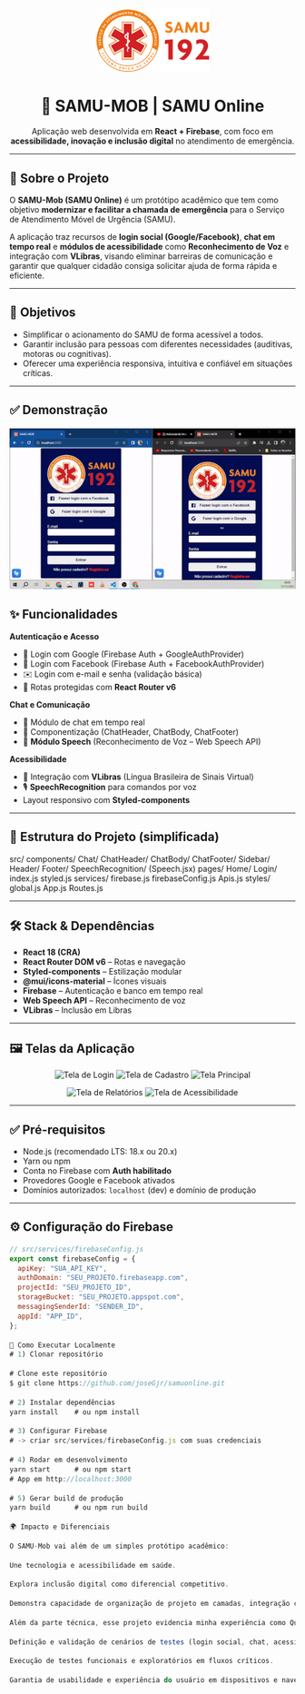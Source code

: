 <h4 align="center">
    <img src="src/assets/Samu-logo.png" alt="Logo do SAMU-Mob" width="200px">
</h4>

<h1 align="center">
    🚀 SAMU-MOB | SAMU Online
</h1>

<p align="center">
    Aplicação web desenvolvida em <strong>React + Firebase</strong>, com foco em <strong>acessibilidade, inovação e inclusão digital</strong> no atendimento de emergência.
</p>

---

## 📖 Sobre o Projeto

O **SAMU-Mob (SAMU Online)** é um protótipo acadêmico que tem como objetivo **modernizar e facilitar a chamada de emergência** para o Serviço de Atendimento Móvel de Urgência (SAMU).  

A aplicação traz recursos de **login social (Google/Facebook)**, **chat em tempo real** e **módulos de acessibilidade** como **Reconhecimento de Voz** e integração com **VLibras**, visando eliminar barreiras de comunicação e garantir que qualquer cidadão consiga solicitar ajuda de forma rápida e eficiente.

---

## 🎯 Objetivos

- Simplificar o acionamento do SAMU de forma acessível a todos.  
- Garantir inclusão para pessoas com diferentes necessidades (auditivas, motoras ou cognitivas).  
- Oferecer uma experiência responsiva, intuitiva e confiável em situações críticas.  

---

## ✅ Demonstração

<h4 align="center">
    <img src="src/assets/ezgif.com-video-to-gif.gif" alt="Demonstração do SAMU-Mob">
</h4>

## ✨ Funcionalidades

**Autenticação e Acesso**
- 🔵 Login com Google (Firebase Auth + GoogleAuthProvider)  
- 🔵 Login com Facebook (Firebase Auth + FacebookAuthProvider)  
- ✉️ Login com e-mail e senha (validação básica)  
- 🔐 Rotas protegidas com **React Router v6**

**Chat e Comunicação**
- 💬 Módulo de chat em tempo real  
- 🧩 Componentização (ChatHeader, ChatBody, ChatFooter)  
- 🎤 **Módulo Speech** (Reconhecimento de Voz – Web Speech API)  

**Acessibilidade**
- 🤟 Integração com **VLibras** (Língua Brasileira de Sinais Virtual)  
- 🎙️ **SpeechRecognition** para comandos por voz  
- Layout responsivo com **Styled-components**  

---

## 🧱 Estrutura do Projeto (simplificada)

src/
components/
Chat/
ChatHeader/
ChatBody/
ChatFooter/
Sidebar/
Header/
Footer/
SpeechRecognition/ (Speech.jsx)
pages/
Home/
Login/
index.js
styled.js
services/
firebase.js
firebaseConfig.js
Apis.js
styles/
global.js
App.js
Routes.js


---

## 🛠️ Stack & Dependências

- **React 18 (CRA)**  
- **React Router DOM v6** – Rotas e navegação  
- **Styled-components** – Estilização modular  
- **@mui/icons-material** – Ícones visuais  
- **Firebase** – Autenticação e banco em tempo real  
- **Web Speech API** – Reconhecimento de voz  
- **VLibras** – Inclusão em Libras  

---

## 🖼️ Telas da Aplicação

<p align="center">
  <img src="1.png" alt="Tela de Login" width="250px">
  <img src="2.jpg" alt="Tela de Cadastro" width="250px">
  <img src="3.jpg" alt="Tela Principal" width="250px">
</p>

<p align="center">
  <img src="4.jpg" alt="Tela de Relatórios" width="250px">
  <img src="5.jpg" alt="Tela de Acessibilidade" width="250px">
</p>

---

## ✅ Pré-requisitos

- Node.js (recomendado LTS: 18.x ou 20.x)  
- Yarn ou npm  
- Conta no Firebase com **Auth habilitado**  
- Provedores Google e Facebook ativados  
- Domínios autorizados: `localhost` (dev) e domínio de produção  

---

## ⚙️ Configuração do Firebase

```js
// src/services/firebaseConfig.js
export const firebaseConfig = {
  apiKey: "SUA_API_KEY",
  authDomain: "SEU_PROJETO.firebaseapp.com",
  projectId: "SEU_PROJETO_ID",
  storageBucket: "SEU_PROJETO.appspot.com",
  messagingSenderId: "SENDER_ID",
  appId: "APP_ID",
};

🚀 Como Executar Localmente
# 1) Clonar repositório

# Clone este repositório
$ git clone https://github.com/joseGjr/samuonline.git

# 2) Instalar dependências
yarn install    # ou npm install

# 3) Configurar Firebase
# -> criar src/services/firebaseConfig.js com suas credenciais

# 4) Rodar em desenvolvimento
yarn start      # ou npm start
# App em http://localhost:3000

# 5) Gerar build de produção
yarn build      # ou npm run build

🌍 Impacto e Diferenciais

O SAMU-Mob vai além de um simples protótipo acadêmico:

Une tecnologia e acessibilidade em saúde.

Explora inclusão digital como diferencial competitivo.

Demonstra capacidade de organização de projeto em camadas, integração com APIs e boas práticas de desenvolvimento.

Além da parte técnica, esse projeto evidencia minha experiência como Quality Assurance (QA), onde atuei em:

Definição e validação de cenários de testes (login social, chat, acessibilidade).

Execução de testes funcionais e exploratórios em fluxos críticos.

Garantia de usabilidade e experiência do usuário em dispositivos e navegadores distintos.